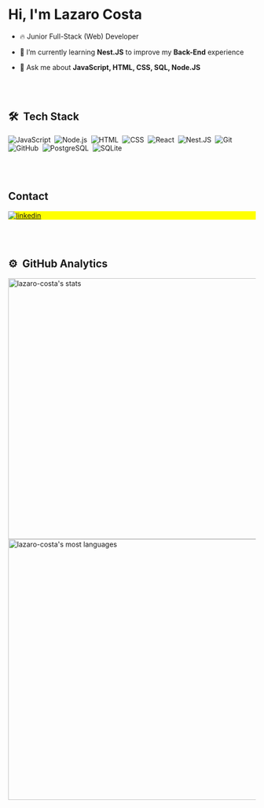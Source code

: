 <h1 align="left">Hi, I'm Lazaro Costa</h1>
<!--
![Views](https://komarev.com/ghpvc/?username=lazaro-costa&style=flat-square)&nbsp;
<p align="left"> <img src="https://komarev.com/ghpvc/?username=lazaro-costa&style=flat-square&" alt="Profile views" /> </p>
-->

- 🔥 Junior Full-Stack (Web) Developer

- 🌱 I’m currently learning **Nest.JS** to improve my **Back-End** experience

- 💬 Ask me about **JavaScript, HTML, CSS, SQL, Node.JS**



<br><br>

## 🛠 &nbsp;Tech Stack

![JavaScript](https://img.shields.io/badge/-JavaScript-05122A?style=flat&logo=javascript)&nbsp;
![Node.js](https://img.shields.io/badge/-Node.js-05122A?style=flat&logo=node.js)&nbsp;
![HTML](https://img.shields.io/badge/-HTML-05122A?style=flat&logo=HTML5)&nbsp;
![CSS](https://img.shields.io/badge/-CSS-05122A?style=flat&logo=CSS3&logoColor=1572B6)&nbsp;
![React](https://img.shields.io/badge/-React-05122A?style=flat&logo=react)&nbsp;
![Nest.JS](https://img.shields.io/badge/-NestJS-05122A?style=flat&logo=nestjs)&nbsp;
![Git](https://img.shields.io/badge/-Git-05122A?style=flat&logo=git)&nbsp;
![GitHub](https://img.shields.io/badge/-GitHub-05122A?style=flat&logo=github)&nbsp;
![PostgreSQL](https://img.shields.io/badge/-PostgreSQL-05122A?style=flat&logo=postgresql)&nbsp;
![SQLite](https://img.shields.io/badge/-SQLite-05122A?style=flat&logo=sqlite)&nbsp;

<br><br>
## Contact

<p align="left" style="background:yellow">
<a href="https://www.linkedin.com/in/l%C3%A1zaro-antonio-739783192?lipi=urn%3Ali%3Apage%3Ad_flagship3_profile_view_base_contact_details%3BF1VFvDbtR9qdaoYeror3aQ%3D%3D" target="_blank">
  <img align="center" src="https://img.shields.io/badge/-Linkedin-05122A?style=flat&logo=Linkedin&logoColor=1572B6" alt="linkedin"/>
</a>
</p>

<br><br>

## ⚙️ &nbsp;GitHub Analytics

<p align="left">
<img width="530em" src="https://github-readme-stats.vercel.app/api?username=lazaro-costa&show_icons=true&theme=radical" alt="lazaro-costa's stats"/>
<img width="530em" src="https://github-readme-stats.vercel.app/api/top-langs/?username=lazaro-costa&layout=compact&theme=radical" alt="lazaro-costa's most languages"/>
</p>

<br><br>



<!--
<img width="490em" src="https://github-readme-twitter-gazf.vercel.app/api?id=lazara1_&layout=wide&show_reply=off&show_retweet=off" />

**maykbrito/maykbrito** is a ✨ _special_ ✨ repository because its `README.md` (this file) appears on your GitHub profile.

Here are some ideas to get you started:

- 🔭 I’m currently working on ...
- 🌱 I’m currently learning ...
- 👯 I’m looking to collaborate on ...
- 🤔 I’m looking for help with ...
- 💬 Ask me about ...
- 📫 How to reach me: ...
- 😄 Pronouns: ...
- ⚡ Fun fact: ...
-->
